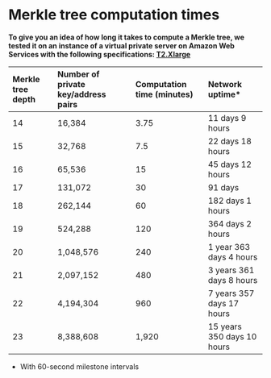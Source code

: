 # Merkle tree computation times

**To give you an idea of how long it takes to compute a Merkle tree, we tested it on an instance of a virtual private server on Amazon Web Services with the following specifications: [T2.Xlarge](https://aws.amazon.com/ec2/instance-types/)**

|**Merkle tree depth**|**Number of private key/address pairs**|**Computation time (minutes)**|**Network uptime\***|
|:--------|:----------------------|:------------------------------|:----------|
|14|16,384|3.75|11 days 9 hours|
|15|32,768|7.5|22 days 18 hours|
|16|65,536|15|45 days 12 hours|
|17|131,072|30|91 days|
|18|262,144|60|182 days 1 hours|
|19|524,288|120|364 days 2 hours|
|20|1,048,576|240|1 year 363 days 4 hours|
|21|2,097,152|480|3 years 361 days 8 hours|
|22|4,194,304|960|7 years 357 days 17 hours|
|23|8,388,608|1,920|15 years 350 days 10 hours|

* With 60-second milestone intervals
